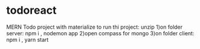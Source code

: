 # todoreact
MERN Todo project with materialize 
to run thi project:
unzip
1)on folder server: npm i , nodemon app
2)open compass for mongo
3)on folder client: npm i , yarn start
